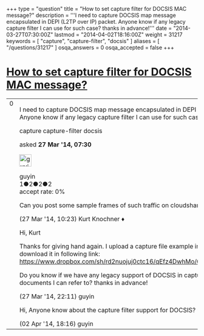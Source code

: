 +++
type = "question"
title = "How to set capture filter for DOCSIS MAC message?"
description = '''I need to capture DOCSIS map message encapsulated in DEPI (L2TP over IP) packet. Anyone know if any legacy capture filter I can use for such case? thanks in advance!'''
date = "2014-03-27T07:30:00Z"
lastmod = "2014-04-02T18:16:00Z"
weight = 31217
keywords = [ "capture", "capture-filter", "docsis" ]
aliases = [ "/questions/31217" ]
osqa_answers = 0
osqa_accepted = false
+++

<div class="headNormal">

# [How to set capture filter for DOCSIS MAC message?](/questions/31217/how-to-set-capture-filter-for-docsis-mac-message)

</div>

<div id="main-body">

<div id="askform">

<table id="question-table" style="width:100%;"><colgroup><col style="width: 50%" /><col style="width: 50%" /></colgroup><tbody><tr class="odd"><td style="width: 30px; vertical-align: top"><div class="vote-buttons"><span id="post-31217-upvote" class="ajax-command post-vote up" rel="nofollow" title="I like this post (click again to cancel)"> </span><div id="post-31217-score" class="post-score" title="current number of votes">0</div><span id="post-31217-downvote" class="ajax-command post-vote down" rel="nofollow" title="I dont like this post (click again to cancel)"> </span> <span id="favorite-mark" class="ajax-command favorite-mark" rel="nofollow" title="mark/unmark this question as favorite (click again to cancel)"> </span><div id="favorite-count" class="favorite-count"></div></div></td><td><div id="item-right"><div class="question-body"><p>I need to capture DOCSIS map message encapsulated in DEPI (L2TP over IP) packet. Anyone know if any legacy capture filter I can use for such case? thanks in advance!</p></div><div id="question-tags" class="tags-container tags"><span class="post-tag tag-link-capture" rel="tag" title="see questions tagged &#39;capture&#39;">capture</span> <span class="post-tag tag-link-capture-filter" rel="tag" title="see questions tagged &#39;capture-filter&#39;">capture-filter</span> <span class="post-tag tag-link-docsis" rel="tag" title="see questions tagged &#39;docsis&#39;">docsis</span></div><div id="question-controls" class="post-controls"></div><div class="post-update-info-container"><div class="post-update-info post-update-info-user"><p>asked <strong>27 Mar '14, 07:30</strong></p><img src="https://secure.gravatar.com/avatar/3540a8ef2d9764d4e0ad88b01abed52c?s=32&amp;d=identicon&amp;r=g" class="gravatar" width="32" height="32" alt="guyin&#39;s gravatar image" /><p><span>guyin</span><br />
<span class="score" title="1 reputation points">1</span><span title="2 badges"><span class="badge1">●</span><span class="badgecount">2</span></span><span title="2 badges"><span class="silver">●</span><span class="badgecount">2</span></span><span title="2 badges"><span class="bronze">●</span><span class="badgecount">2</span></span><br />
<span class="accept_rate" title="Rate of the user&#39;s accepted answers">accept rate:</span> <span title="guyin has no accepted answers">0%</span></p></div></div><div id="comments-container-31217" class="comments-container"><span id="31223"></span><div id="comment-31223" class="comment"><div id="post-31223-score" class="comment-score"></div><div class="comment-text"><p>Can you post some sample frames of such traffic on cloudshark.org?</p></div><div id="comment-31223-info" class="comment-info"><span class="comment-age">(27 Mar '14, 10:23)</span> <span class="comment-user userinfo">Kurt Knochner ♦</span></div></div><span id="31241"></span><div id="comment-31241" class="comment"><div id="post-31241-score" class="comment-score"></div><div class="comment-text"><p>Hi, Kurt</p><p>Thanks for giving hand again. I upload a capture file example in dropbox, pls download it in following link: <a href="https://www.dropbox.com/sh/rd2nuojuj0ctc16/qEfz4DwhMo/0905_8*1_map.pcapng">https://www.dropbox.com/sh/rd2nuojuj0ctc16/qEfz4DwhMo/0905_8*1_map.pcapng</a></p><p>Do you know if we have any legacy support of DOCSIS in capture-filter? or any documents I can refer to? thanks in advance!</p></div><div id="comment-31241-info" class="comment-info"><span class="comment-age">(27 Mar '14, 22:11)</span> <span class="comment-user userinfo">guyin</span></div></div><span id="31447"></span><div id="comment-31447" class="comment"><div id="post-31447-score" class="comment-score"></div><div class="comment-text"><p>Hi, Anyone know about the capture filter support for DOCSIS? up.</p></div><div id="comment-31447-info" class="comment-info"><span class="comment-age">(02 Apr '14, 18:16)</span> <span class="comment-user userinfo">guyin</span></div></div></div><div id="comment-tools-31217" class="comment-tools"></div><div class="clear"></div><div id="comment-31217-form-container" class="comment-form-container"></div><div class="clear"></div></div></td></tr></tbody></table>

</div>

</div>

